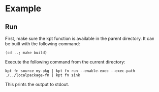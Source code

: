 # Example

## Run
First, make sure the kpt function is available in the parent directory. It 
can be built with the following command:
```
(cd ..; make build)
```

Execute the following command from the current directory:
```
kpt fn source my-pkg | kpt fn run --enable-exec --exec-path ./../localpackage-fn | kpt fn sink
```
This prints the output to stdout.